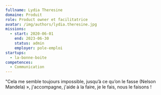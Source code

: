 ```yaml
---
fullname: Lydia Theresine
domaine: Produit
role: Product owner et facilitatrice
avatar: /img/authors/lydia.theresine.jpg
missions:
  - start: 2020-06-01
    end: 2023-06-30
    status: admin
    employer: pole-emploi
startups:
  - la-bonne-boite
competences:
  - Communication
---
```

"Cela me semble toujours impossible, jusqu’à ce qu’on le fasse (Nelson Mandela) », j'accompagne, j'aide à la faire,  je le fais, nous le faisons !